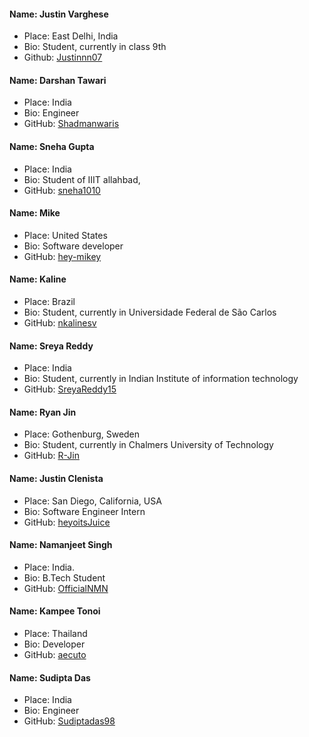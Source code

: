 #### Name: Justin Varghese
- Place: East Delhi, India
- Bio: Student, currently in class 9th
- Github: [Justinnn07](https://github.com/Justinnn07)

#### Name: Darshan Tawari
- Place: India
- Bio: Engineer
- GitHub: [Shadmanwaris](https://github.com/Shadmanwaris)

#### Name: Sneha Gupta
- Place: India
- Bio: Student of IIIT allahbad,
- GitHub: [sneha1010](https://github.com/sneha1010)


#### Name: Mike
- Place: United States
- Bio: Software developer
- GitHub: [hey-mikey](https://github.com/hey-mikey)

#### Name: Kaline
- Place: Brazil
- Bio: Student, currently in Universidade Federal de São Carlos
- GitHub: [nkalinesv](https://github.com/nayrakalinesv/)

#### Name: Sreya Reddy
- Place: India
- Bio: Student, currently in Indian Institute of information technology
- GitHub: [SreyaReddy15](https://github.com/sreyareddy15)

#### Name: Ryan Jin
- Place: Gothenburg, Sweden
- Bio: Student, currently in Chalmers University of Technology
- GitHub: [R-Jin](https://github.com/R-Jin)

#### Name: Justin Clenista
- Place: San Diego, California, USA
- Bio: Software Engineer Intern
- GitHub: [heyoitsJuice](https://github.com/heyoitsJuice)

#### Name: Namanjeet Singh
- Place: India.
- Bio: B.Tech Student
- GitHub: [OfficialNMN](https://github.com/OfficialNMN)

#### Name: Kampee Tonoi
- Place: Thailand
- Bio: Developer
- GitHub: [aecuto](https://github.com/aecuto)

#### Name: Sudipta Das
- Place: India
- Bio: Engineer
- GitHub: [Sudiptadas98](https://github.com/Sudiptadas98)
